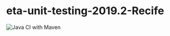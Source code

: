 # eta-unit-testing-2019.2-Recife
![Java CI with Maven](https://github.com/cesar-school/eta-unit-testing-2019.2-Recife/workflows/Java%20CI%20with%20Maven/badge.svg)
